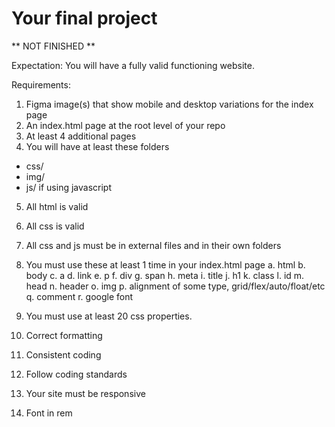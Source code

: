 # Your final project
** NOT FINISHED **

Expectation: You will have a fully valid functioning website.

Requirements:
1) Figma image(s) that show mobile and desktop variations for the index page
2) An index.html page at the root level of your repo
3) At least 4 additional pages
4) You will have at least these folders
  - css/
  - img/
  - js/ if using javascript
5) All html is valid
6) All css is valid 
7) All css and js must be in external files and in their own folders
7) You must use these at least 1 time in your index.html page
  a. html
  b. body
  c. a
  d. link
  e. p
  f. div
  g. span
  h. meta
  i. title
  j. h1
  k. class
  l. id
  m. head
  n. header
  o. img
  p. alignment of some type, grid/flex/auto/float/etc
  q. comment
  r. google font


8) You must use at least 20 css properties.
9) Correct formatting
10) Consistent coding
11) Follow coding standards
12) Your site must be responsive
13) Font in rem

